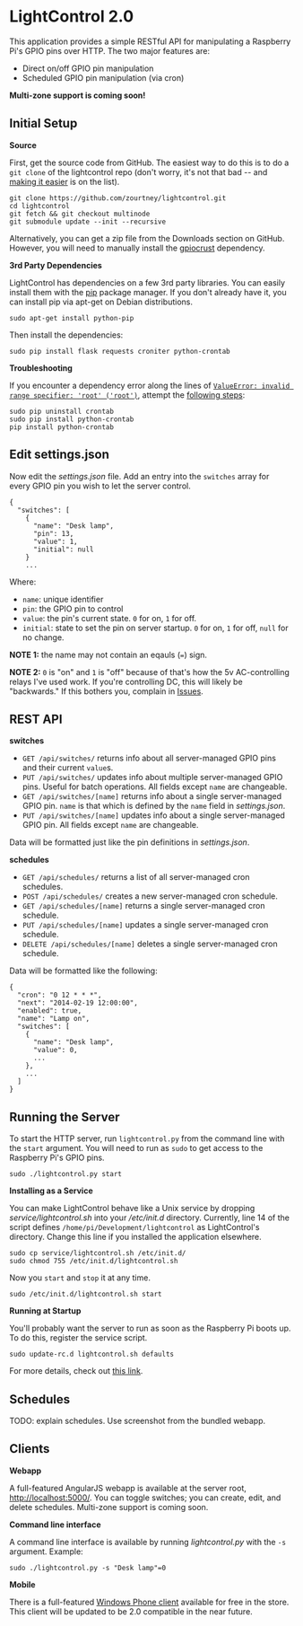 LightControl 2.0
================

This application provides a simple RESTful API for manipulating a Raspberry Pi's GPIO pins over HTTP. The two major features are:

 - Direct on/off GPIO pin manipulation
 - Scheduled GPIO pin manipulation (via cron)

**Multi-zone support is coming soon!**

Initial Setup
-------------

**Source**

First, get the source code from GitHub. The easiest way to do this is to do a `git clone` of the lightcontrol repo (don't worry, it's not that bad -- and [making it easier](https://github.com/zourtney/lightcontrol/issues/1) is on the list).

    git clone https://github.com/zourtney/lightcontrol.git
    cd lightcontrol
    git fetch && git checkout multinode
    git submodule update --init --recursive

Alternatively, you can get a zip file from the Downloads section on GitHub. However, you will need to manually install the [gpiocrust](https://github.com/zourtney/gpiocrust) dependency.

**3rd Party Dependencies**

LightControl has dependencies on a few 3rd party libraries. You can easily install them with the [pip](https://pypi.python.org/pypi/pip/) package manager. If you don't already have it, you can install pip via apt-get on Debian distributions.

    sudo apt-get install python-pip

Then install the dependencies:

    sudo pip install flask requests croniter python-crontab

**Troubleshooting**

If you encounter a dependency error along the lines of [`ValueError: invalid range specifier: 'root' ('root')`](https://gist.github.com/zourtney/9340796), attempt the [following steps](https://bugs.launchpad.net/python-crontab/+bug/1199761):

    sudo pip uninstall crontab
    sudo pip install python-crontab
    pip install python-crontab

Edit settings.json
------------------

Now edit the *settings.json* file. Add an entry into the `switches` array for every GPIO pin you wish to let the server control.

    {
      "switches": [
        {
          "name": "Desk lamp",
          "pin": 13,
          "value": 1,
          "initial": null
        }
        ...

Where:

- `name`: unique identifier
- `pin`: the GPIO pin to control
- `value`: the pin's current state. `0` for on, `1` for off.
- `initial`: state to set the pin on server startup. `0` for on, `1` for off, `null` for no change.

**NOTE 1:** the name may not contain an eqauls (`=`) sign.

**NOTE 2:** `0` is "on" and `1` is "off" because of that's how the 5v AC-controlling relays I've used work. If you're controlling DC, this will likely be "backwards." If this bothers you, complain in [Issues](https://github.com/zourtney/lightcontrol/issues).

REST API
--------

**switches**

- `GET /api/switches/` returns info about all server-managed GPIO pins and their current `value`s.
- `PUT /api/switches/` updates info about multiple server-managed GPIO pins. Useful for batch operations. All fields except `name` are changeable.
- `GET /api/switches/[name]` returns info about a single server-managed GPIO pin. `name` is that which is defined by the `name` field in *settings.json*.
- `PUT /api/switches/[name]` updates info about a single server-managed GPIO pin. All fields except `name` are changeable.

Data will be formatted just like the pin definitions in *settings.json*.

**schedules**

- `GET /api/schedules/` returns a list of all server-managed cron schedules.
- `POST /api/schedules/` creates a new server-managed cron schedule.
- `GET /api/schedules/[name]` returns a single server-managed cron schedule.
- `PUT /api/schedules/[name]` updates a single server-managed cron schedule.
- `DELETE /api/schedules/[name]` deletes a single server-managed cron schedule.

Data will be formatted like the following:

    {
      "cron": "0 12 * * *", 
      "next": "2014-02-19 12:00:00", 
      "enabled": true, 
      "name": "Lamp on", 
      "switches": [
        {
          "name": "Desk lamp", 
          "value": 0,
          ...
        },
        ...
      ]
    }

Running the Server
------------------

To start the HTTP server, run `lightcontrol.py` from the command line with the `start` argument. You will need to run as `sudo` to get access to the Raspberry Pi's GPIO pins.

    sudo ./lightcontrol.py start

**Installing as a Service**

You can make LightControl behave like a Unix service by dropping *service/lightcontrol.sh* into your */etc/init.d* directory. Currently, line 14 of the script defines `/home/pi/Development/lightcontrol` as LightControl's directory. Change this line if you installed the application elsewhere.

    sudo cp service/lightcontrol.sh /etc/init.d/
    sudo chmod 755 /etc/init.d/lightcontrol.sh

Now you `start` and `stop` it at any time.

    sudo /etc/init.d/lightcontrol.sh start

**Running at Startup**

You'll probably want the server to run as soon as the Raspberry Pi boots up. To do this, register the service script.

    sudo update-rc.d lightcontrol.sh defaults

For more details, check out [this link](http://www.stuffaboutcode.com/2012/06/raspberry-pi-run-program-at-start-up.html).

Schedules
---------
TODO: explain schedules. Use screenshot from the bundled webapp.

Clients
-------

**Webapp**

A full-featured AngularJS webapp is available at the server root, [http://localhost:5000/](http://localhost:5000). You can toggle switches; you can create, edit, and delete schedules. Multi-zone support is coming soon.

**Command line interface**

A command line interface is available by running *lightcontrol.py* with the `-s` argument. Example:

    sudo ./lightcontrol.py -s "Desk lamp"=0

**Mobile**

There is a full-featured [Windows Phone client](http://www.windowsphone.com/en-us/store/app/lightcontrol/76eaf03e-8970-4957-bcca-d59486d2475f) available for free in the store. This client will be updated to be 2.0 compatible in the near future.